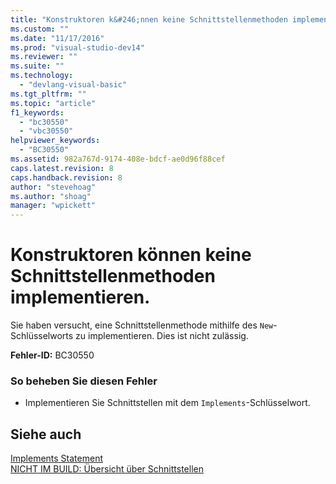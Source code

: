 ```yaml
---
title: "Konstruktoren k&#246;nnen keine Schnittstellenmethoden implementieren. | Microsoft Docs"
ms.custom: ""
ms.date: "11/17/2016"
ms.prod: "visual-studio-dev14"
ms.reviewer: ""
ms.suite: ""
ms.technology: 
  - "devlang-visual-basic"
ms.tgt_pltfrm: ""
ms.topic: "article"
f1_keywords: 
  - "bc30550"
  - "vbc30550"
helpviewer_keywords: 
  - "BC30550"
ms.assetid: 982a767d-9174-408e-bdcf-ae0d96f88cef
caps.latest.revision: 8
caps.handback.revision: 8
author: "stevehoag"
ms.author: "shoag"
manager: "wpickett"
---
```

# Konstruktoren k&#246;nnen keine Schnittstellenmethoden implementieren.
Sie haben versucht, eine Schnittstellenmethode mithilfe des `New`\-Schlüsselworts zu implementieren. Dies ist nicht zulässig.  
  
 **Fehler\-ID:** BC30550  
  
### So beheben Sie diesen Fehler  
  
-   Implementieren Sie Schnittstellen mit dem `Implements`\-Schlüsselwort.  
  
## Siehe auch  
 [Implements Statement](../../visual-basic/language-reference/statements/implements-statement.md)   
 [NICHT IM BUILD: Übersicht über Schnittstellen](http://msdn.microsoft.com/de-de/f96bb470-c1b8-4c73-89bc-6f536b798da1)